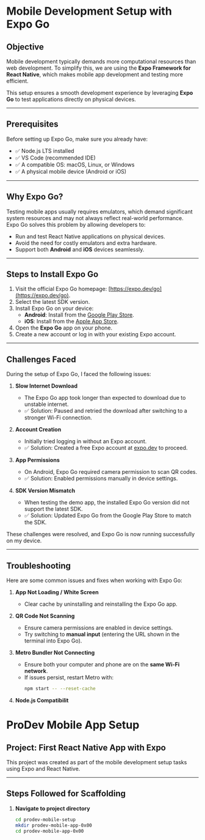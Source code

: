 # Mobile Development Setup with Expo Go

## Objective
Mobile development typically demands more computational resources than web development. To simplify this, we are using the **Expo Framework for React Native**, which makes mobile app development and testing more efficient.

This setup ensures a smooth development experience by leveraging **Expo Go** to test applications directly on physical devices.

---

## Prerequisites
Before setting up Expo Go, make sure you already have:

- ✅ Node.js LTS installed  
- ✅ VS Code (recommended IDE)  
- ✅ A compatible OS: macOS, Linux, or Windows  
- ✅ A physical mobile device (Android or iOS)

---

## Why Expo Go?
Testing mobile apps usually requires emulators, which demand significant system resources and may not always reflect real-world performance.  
Expo Go solves this problem by allowing developers to:

- Run and test React Native applications on physical devices.  
- Avoid the need for costly emulators and extra hardware.  
- Support both **Android** and **iOS** devices seamlessly.  

---

## Steps to Install Expo Go

1. Visit the official Expo Go homepage: [https://expo.dev/go](https://expo.dev/go).  
2. Select the latest SDK version.  
3. Install Expo Go on your device:  
   - **Android**: Install from the [Google Play Store](https://play.google.com/store/apps/details?id=host.exp.exponent).  
   - **iOS**: Install from the [Apple App Store](https://apps.apple.com/app/expo-go/id982107779).  
4. Open the **Expo Go** app on your phone.  
5. Create a new account or log in with your existing Expo account.  

---

## Challenges Faced

During the setup of Expo Go, I faced the following issues:

1. **Slow Internet Download**
   - The Expo Go app took longer than expected to download due to unstable internet.  
   - ✅ Solution: Paused and retried the download after switching to a stronger Wi-Fi connection.  

2. **Account Creation**
   - Initially tried logging in without an Expo account.  
   - ✅ Solution: Created a free Expo account at [expo.dev](https://expo.dev) to proceed.  

3. **App Permissions**
   - On Android, Expo Go required camera permission to scan QR codes.  
   - ✅ Solution: Enabled permissions manually in device settings.  

4. **SDK Version Mismatch**
   - When testing the demo app, the installed Expo Go version did not support the latest SDK.  
   - ✅ Solution: Updated Expo Go from the Google Play Store to match the SDK.  

These challenges were resolved, and Expo Go is now running successfully on my device.

---

## Troubleshooting

Here are some common issues and fixes when working with Expo Go:

1. **App Not Loading / White Screen**
   - Clear cache by uninstalling and reinstalling the Expo Go app.  

2. **QR Code Not Scanning**
   - Ensure camera permissions are enabled in device settings.  
   - Try switching to **manual input** (entering the URL shown in the terminal into Expo Go).  

3. **Metro Bundler Not Connecting**
   - Ensure both your computer and phone are on the **same Wi-Fi network**.  
   - If issues persist, restart Metro with:  
     ```bash
     npm start -- --reset-cache
     ```  

4. **Node.js Compatibilit**

# ProDev Mobile App Setup

## Project: First React Native App with Expo

This project was created as part of the mobile development setup tasks using Expo and React Native.

---

## Steps Followed for Scaffolding

1. **Navigate to project directory**
   ```bash
   cd prodev-mobile-setup
   mkdir prodev-mobile-app-0x00
   cd prodev-mobile-app-0x00

